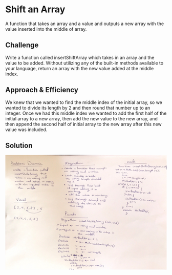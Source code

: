 # Shift an Array
A function that takes an array and a value and outputs a new array with the value inserted into the middle of array.

## Challenge
Write a function called insertShiftArray which takes in an array and the value to be added. Without utilizing any of the built-in methods available to your language, return an array with the new value added at the middle index.

## Approach & Efficiency
We knew that we wanted to find the middle index of the initial array, so we wanted to divide its length by 2 and then round that number up to an integer. Once we had this middle index we wanted to add the first half of the initial array to a new array, then add the new value to the new array, and then append the second half of initial array to the new array after this new value was included.


## Solution
![image](../../assets/arrayShift.JPG)

